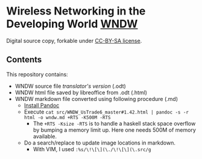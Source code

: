 # Wireless Networking in the Developing World [WNDW](http://wndw.net/)

Digital source copy, forkable under [CC-BY-SA license](http://creativecommons.org/licenses/by-sa/3.0/).

## Contents

This repository contains:

* WNDW source file _translator's version_ (.odt)
* WNDW html file saved by libreoffice from .odt (.html)
* WNDW markdown file converted using following procedure (.md)
    * [Install Pandoc](http://johnmacfarlane.net/pandoc/installing.html)
    * Execute `cat src/WNDW_UsTrade6_master#1.42.html | pandoc -s -r html -o wndw.md +RTS -K500M -RTS`
        * The `+RTS -Ksize -RTS` is to handle a haskell stack space overflow by bumping a memory limit up. Here one needs 500M of memory available.
    * Do a search/replace to update image locations in markdown.
        * With VIM, I used `:%s/\!\[\](\./\!\[\](\.src/g`
